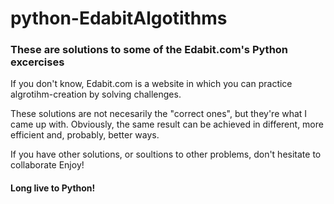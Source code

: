 # python-EdabitAlgotithms

### These are solutions to some of the Edabit.com's Python excercises

If you don't know, Edabit.com is a website in which you can practice algrotihm-creation by solving challenges.

These solutions are not necesarily the "correct ones", but they're what I came up with.
Obviously, the same result can be achieved in different, more efficient and, probably, better ways.

If you have other solutions, or soultions to other problems, don't hesitate to collaborate
Enjoy!

#### Long live to Python! 
